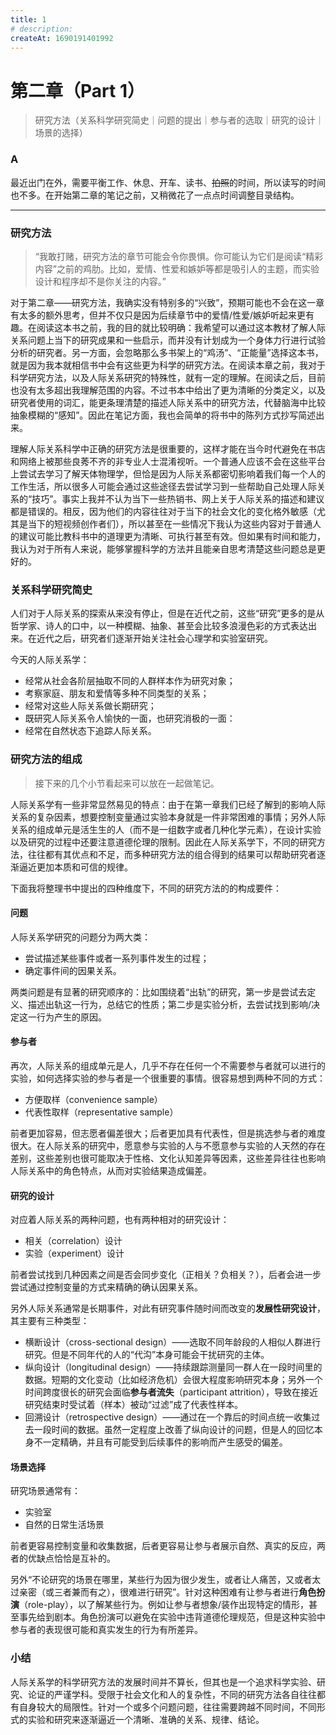 ```yaml
---
title: 1
# description:
createAt: 1690191401992
---
```


# 第二章（Part 1）

> 研究方法（关系科学研究简史｜问题的提出｜参与者的选取｜研究的设计｜场景的选择）

### Α

最近出门在外，需要平衡工作、休息、开车、读书、~~拍照~~的时间，所以读写的时间也不多。在开始第二章的笔记之前，又稍微花了一点点时间调整目录结构。

---

### 研究方法

> “我敢打赌，研究方法的章节可能会令你畏惧。你可能认为它们是阅读“精彩内容”之前的鸡肋。比如，爱情、性爱和嫉妒等都是吸引人的主题，而实验设计和程序却不是你关注的内容。”

对于第二章——研究方法，我确实没有特别多的“兴致”，预期可能也不会在这一章有太多的额外思考，但并不仅只是因为后续章节中的爱情/性爱/嫉妒听起来更有趣。在阅读这本书之前，我的目的就比较明确：我希望可以通过这本教材了解人际关系问题上当下的研究成果和一些启示，而并没有计划成为一个身体力行进行试验分析的研究者。另一方面，会忽略那么多书架上的“鸡汤”、“正能量”选择这本书，就是因为我本就相信书中会有这些更为科学的研究方法。在阅读本章之前，我对于科学研究方法，以及人际关系研究的特殊性，就有一定的理解。在阅读之后，目前也没有太多超出我理解范围的内容。不过书本中给出了更为清晰的分类定义，以及研究者使用的词汇，能更条理清楚的描述人际关系中的研究方法，代替脑海中比较抽象模糊的“感知”。因此在笔记方面，我也会简单的将书中的陈列方式抄写简述出来。

理解人际关系科学中正确的研究方法是很重要的，这样才能在当今时代避免在书店和网络上被那些良莠不齐的非专业人士混淆视听。一个普通人应该不会在这些平台上尝试去学习了解天体物理学，但恰是因为人际关系都密切影响着我们每一个人的工作生活，所以很多人可能会通过这些途径去尝试学习到一些帮助自己处理人际关系的“技巧”。事实上我并不认为当下一些热销书、网上关于人际关系的描述和建议都是错误的。相反，因为他们的内容往往对于当下的社会文化的变化格外敏感（尤其是当下的短视频创作者们），所以甚至在一些情况下我认为这些内容对于普通人的建议可能比教科书中的道理更为清晰、可执行甚至有效。但如果有时间和能力，我认为对于所有人来说，能够掌握科学的方法并且能亲自思考清楚这些问题总是更好的。

### 关系科学研究简史

人们对于人际关系的探索从来没有停止，但是在近代之前，这些“研究”更多的是从哲学家、诗人的口中，以一种模糊、抽象、甚至会比较多浪漫色彩的方式表达出来。在近代之后，研究者们逐渐开始关注社会心理学和实验室研究。

今天的人际关系学：

- 经常从社会各阶层抽取不同的人群样本作为研究对象；
- 考察家庭、朋友和爱情等多种不同类型的关系；
- 经常对这些人际关系做长期研究；
- 既研究人际关系令人愉快的一面，也研究消极的一面：
- 经常在自然状态下追踪人际关系。

### 研究方法的组成

> 接下来的几个小节看起来可以放在一起做笔记。

人际关系学有一些非常显然易见的特点：由于在第一章我们已经了解到的影响人际关系的复杂因素，想要控制变量通过实验本身就是一件非常困难的事情；另外人际关系的组成单元是活生生的人（而不是一组数字或者几种化学元素），在设计实验以及研究的过程中还要注意道德伦理的限制。因此在人际关系学下，不同的研究方法，往往都有其优点和不足，而多种研究方法的组合得到的结果可以帮助研究者逐渐逼近更加本质和可信的规律。

下面我将整理书中提出的四种维度下，不同的研究方法的的构成要件：

#### 问题

人际关系学研究的问题分为两大类：

- 尝试描述某些事件或者一系列事件发生的过程；
- 确定事件间的因果关系。

两类问题是有显著的研究顺序的：比如围绕着“出轨”的研究，第一步是尝试去定义、描述出轨这一行为，总结它的性质；第二步是实验分析，去尝试找到影响/决定这一行为产生的原因。

#### 参与者

再次，人际关系的组成单元是人，几乎不存在任何一个不需要参与者就可以进行的实验，如何选择实验的参与者是一个很重要的事情。很容易想到两种不同的方式：

- 方便取样（convenience sample）
- 代表性取样（representative sample）

前者更加容易，但志愿者偏差很大；后者更加具有代表性，但是挑选参与者的难度很大。在人际关系的研究中，愿意参与实验的人与不愿意参与实验的人天然的存在差别，这些差别也很可能取决于性格、文化认知差异等因素，这些差异往往也影响人际关系中的角色特点，从而对实验结果造成偏差。

#### 研究的设计

对应着人际关系的两种问题，也有两种相对的研究设计：

- 相关（correlation）设计
- 实验（experiment）设计

前者尝试找到几种因素之间是否会同步变化（正相关？负相关？），后者会进一步尝试通过控制变量的方式来精确的确认因果关系。

另外人际关系通常是长期事件，对此有研究事件随时间而改变的**发展性研究设计**，其主要有三种类型：

- 横断设计（cross-sectional design）——选取不同年龄段的人相似人群进行研究。但是不同年代的人的“代沟”本身可能会干扰研究的主体。
- 纵向设计（longitudinal design）——持续跟踪测量同一群人在一段时间里的数据。短期的文化变动（比如经济危机）会很大程度影响研究本身；另外一个时间跨度很长的研究会面临**参与者流失**（participant attrition），导致在接近研究结束时受试着（样本）被动“过滤”成了代表性样本。
- 回溯设计（retrospective design）——通过在一个靠后的时间点统一收集过去一段时间的数据。虽然一定程度上改善了纵向设计的问题，但是人的回忆本身不一定精确，并且有可能受到后续事件的影响而产生感受的偏差。

#### 场景选择

研究场景通常有：

- 实验室
- 自然的日常生活场景

前者更容易控制变量和收集数据，后者更容易让参与者展示自然、真实的反应，两者的优缺点恰恰是互补的。

另外“不论研究的场景在哪里，某些行为因为很少发生，或者让人痛苦，又或者太过亲密（或三者兼而有之），很难进行研究”。针对这种困难有让参与者进行**角色扮演**（role-play），以了解某些行为。例如让参与者想象/装作出现特定的情形，甚至事先给到剧本。角色扮演可以避免在实验中违背道德伦理规范，但是这种实验中参与者的表现很可能和真实发生的行为有所差异。

### 小结

人际关系学的科学研究方法的发展时间并不算长，但其也是一个追求科学实验、研究、论证的严谨学科。受限于社会文化和人的复杂性，不同的研究方法各自往往都有自身较大的局限性。针对一个或多个问题问题，往往需要跨越不同时间，不同形式的实验和研究来逐渐逼近一个清晰、准确的关系、规律、结论。
